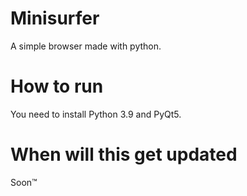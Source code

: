 # Minisurfer
A simple browser made with python.
# How to run
You need to install Python 3.9 and PyQt5.
# When will this get updated
Soon™
